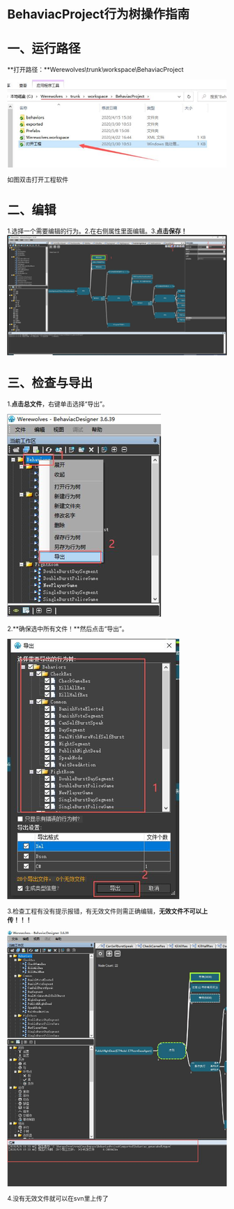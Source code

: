# BehaviacProject行为树操作指南
# 一、运行路径
**打开路径：**Werewolves\trunk\workspace\BehaviacProject


![xingweishu](./imgs/xingweishu/xingweishu.png "xingweishu")

如图双击打开工程软件

# 二、编辑
1.选择一个需要编辑的行为。2.在右侧属性里面编辑。3.**点击保存！**
![bianji](./imgs/xingweishu/BehaviacProject_02.png "bianji")
# 三、检查与导出
1.**点击总文件**，右键单击选择“导出”。

![daochu](./imgs/xingweishu/BehaviacProject_03.png "daochu")

2.**确保选中所有文件！**然后点击“导出”。

![daochu](./imgs/xingweishu/BehaviacProject_04.png "daochu")

3.检查工程有没有提示报错，有无效文件则需正确编辑，**无效文件不可以上传！！！**

![daochu](./imgs/xingweishu/BehaviacProject_05.png "daochu")

4.没有无效文件就可以在svn里上传了